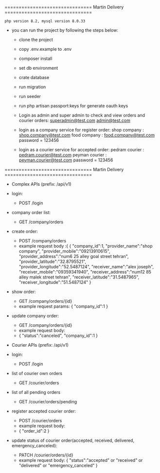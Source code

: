 =============================== Martin Delivery ===============================

    php version 8.2, mysql version 8.0.33


- you can run the project by following the steps below:

    - clone the project
    - copy .env.example to .env
    - composer install
    - set db environment
    - crate database
    - run migration
    - run seeder
    - run php artisan passport:keys for generate oauth keys

    - Login as admin and super admin to check and view orders and courier orders:
      superadmin@test.com 
      admin@test.com
    
    - login as a company service for register order:
      shop company : shop.company@test.com 
      food company : food.company@test.com 
      password = 123456

    - login as a courier service for accepted order:
      pedram courier : pedram.courier@test.com 
      peyman courier : peyman.courier@test.com 
      password = 123456
    

=============================== Martin Delivery ===============================

- Complex APIs (prefix: /api/v1)

- login:
    - POST /login

- company order list:
    - GET /company/orders

- create order:
    - POST /company/orders
    - example request body :{
      {
      "company_id":1,
      "provider_name":"shop company",
      "provider_mobile":"09213910615",
      "provider_address":"num6 25 alley goal street tehran",
      "provider_latitude":"32.8795521",
      "provider_longitude":"52.5487124",
      "receiver_name":"alex joseph",
      "receiver_mobile":"09359341940",
      "receiver_address":"num12 85 alley malek street tehran",
      "receiver_latitude":"31.5487965",
      "receiver_longitude":"51.5487124"
       }

- show order:
    - GET /company/orders/{id}
    - example request params:
        {
            "company_id":1
        }

- update company order:
   - GET /company/orders/{id}
   - example request body:
   - {
     "status":"canceled",
     "company_id":1
     }
  
- Courier APIs (prefix: /api/v1)

- login:
    - POST /login

- list of courier own orders
    - GET /courier/orders

- list of all pending orders
    - GET /courier/orders/pending

- register accepted courier order:
    - POST /courier/orders
    - example request body:
    - {
      "order_id":2
      }
  
- update status of courier order(accepted, received, delivered, emergency_canceled):
    - PATCH /courier/orders/{id}
    - example request body:
       {
        "status":"accepted" or "received" or "delivered" or "emergency_canceled"
        }
